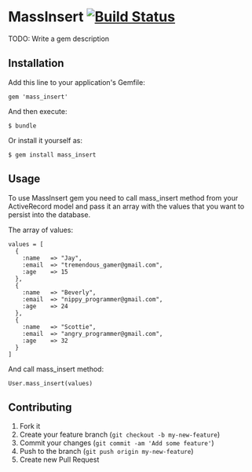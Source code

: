 # MassInsert [![Build Status](https://travis-ci.org/alejandrogutierrez/mass_insert.png?branch=master)](https://travis-ci.org/alejandrogutierrez/mass_insert)

TODO: Write a gem description

## Installation

Add this line to your application's Gemfile:

    gem 'mass_insert'

And then execute:

    $ bundle

Or install it yourself as:

    $ gem install mass_insert

## Usage

To use MassInsert gem you need to call mass_insert method from your ActiveRecord model and pass it an array with the values that you want to persist into the database.

The array of values:

    values = [
      {
        :name   => "Jay",
        :email  => "tremendous_gamer@gmail.com",
        :age    => 15
      },
      {
        :name   => "Beverly",
        :email  => "nippy_programmer@gmail.com",
        :age    => 24
      },
      {
        :name   => "Scottie",
        :email  => "angry_programmer@gmail.com",
        :age    => 32
      }
    ]

And call mass_insert method:

    User.mass_insert(values)

## Contributing

1. Fork it
2. Create your feature branch (`git checkout -b my-new-feature`)
3. Commit your changes (`git commit -am 'Add some feature'`)
4. Push to the branch (`git push origin my-new-feature`)
5. Create new Pull Request
